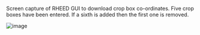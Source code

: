 Screen capture of RHEED GUI to download crop box co-ordinates.
Five crop boxes have been entered. If a sixth is added then the first one is removed.

![image](https://github.com/user-attachments/assets/cbef3918-17b0-4439-b86b-1ef68758db38)

